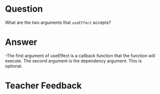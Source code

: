 # Question

What are the two arguments that `useEffect` accepts? 

# Answer

-The first argument of useEffect is a callback function that the function will execute. The second argument is the dependency argument. This is optional. 



# Teacher Feedback